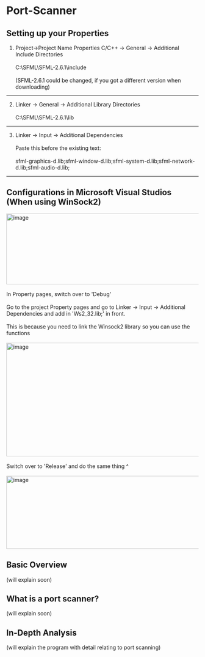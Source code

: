 # Port-Scanner

## Setting up your Properties
1) Project->Project Name Properties
	C/C++ -> General -> Additional Include Directories <br><br>
	C:\SFML\SFML-2.6.1\include
	<br><br>(SFML-2.6.1 could be changed, if you got a different version when downloading)
----

2) Linker -> General -> Additional Library Directories
	<br><br>C:\SFML\SFML-2.6.1\lib
----

3) Linker -> Input -> Additional Dependencies
	<br><br>Paste this before the existing text:
	<br><br>sfml-graphics-d.lib;sfml-window-d.lib;sfml-system-d.lib;sfml-network-d.lib;sfml-audio-d.lib;
----


## Configurations in Microsoft Visual Studios (When using WinSock2)
<img width="948" height="185" alt="image" src="https://github.com/user-attachments/assets/498427f8-0a58-4509-9b17-630218c23b44" />
<br><br>
In Property pages, switch over to 'Debug'
<br><br>Go to the project Property pages and go to Linker -> Input -> Additional Dependencies and add in
'Ws2_32.lib;' in front. 
<br><br>This is because you need to link the Winsock2 library so you can use the functions
<br><br>

<img width="967" height="297" alt="image" src="https://github.com/user-attachments/assets/70bd8e3e-a2bb-460d-9215-61b720c36a93" />
<br><br>
Switch over to 'Release' and do the same thing ^
<br><br>
<img width="936" height="191" alt="image" src="https://github.com/user-attachments/assets/49080520-8152-47b8-b88b-c178a726a281" />


## Basic Overview
(will explain soon)

## What is a port scanner?
(will explain soon)

## In-Depth Analysis
(will explain the program with detail relating to port scanning)

